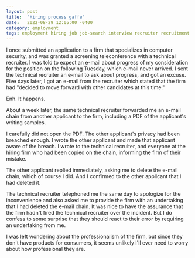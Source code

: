 ```yaml
---
layout: post
title:  "Hiring process gaffe"
date:   2022-08-29 12:05:00 -0400
category: employment
tags: employment hiring job job-search interview recruiter recruitment screening staffing
---
```

I once submitted an application to a firm that specializes in computer security, and was granted a screening teleconference with a technical recruiter. I was told to expect an e-mail about progress of my consideration for the position on the following Tuesday, which e-mail never arrived. I sent the technical recruiter an e-mail to ask about progress, and got an excuse. Five days later, I got an e-mail from the recruiter which stated that the firm had "decided to move forward with other candidates at this time."

Enh. It happens.

About a week later, the same technical recruiter forwarded me an e-mail chain from another applicant to the firm, including a PDF of the applicant's writing samples.

I carefully did not open the PDF. The other applicant's privacy had been breached enough. I wrote the other applicant and made that applicant aware of the breach. I wrote to the technical recruiter, and everyone at the hiring firm who had been copied on the chain, informing the firm of their mistake.

The other applicant replied immediately, asking me to delete the e-mail chain, which of course I did. And I confirmed to the other applicant that I had deleted it.

The technical recruiter telephoned me the same day to apologize for the inconvenience and also asked me to provide the firm with an undertaking that I had deleted the e-mail chain. It was nice to have the assurance that the firm hadn't fired the technical recruiter over the incident. But I do confess to some surprise that they should react to their error by requiring an undertaking from me.

I was left wondering about the professionalism of the firm, but since they don't have products for consumers, it seems unlikely I'll ever need to worry about how professional they are.
